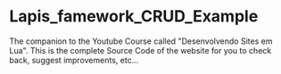 # Lapis_famework_CRUD_Example
The companion to the Youtube Course called "Desenvolvendo Sites em Lua". This is the complete Source Code of the website for you to check back, suggest improvements, etc...
